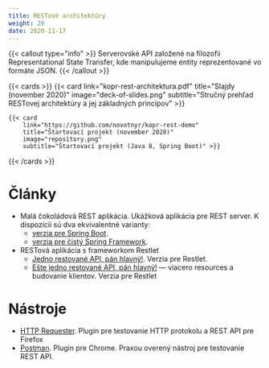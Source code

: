 ```yaml
---
title: RESTové architektúry
weight: 20
date: 2020-11-17
---
```


{{< callout type="info" >}}
Serverovské API založené na filozofii Representational State Transfer, kde manipulujeme entity reprezentované vo formáte JSON.
{{< /callout >}}

<!--more-->

{{< cards >}}
	{{< card
		link="kopr-rest-architektura.pdf"
		title="Slajdy (november 2020)"
		image="deck-of-slides.png"
		subtitle="Stručný prehľad RESTovej architektúry a jej základných princípov" >}}

	{{< card
		link="https://github.com/novotnyr/kopr-rest-demo"
		title="Štartovací projekt (november 2020)"
		image="repository.png"
		subtitle="Štartovací projekt (Java 8, Spring Boot)" >}}

{{< /cards >}}

Články
======
*	Malá čokoládová REST aplikácia. Ukážková aplikácia pre REST server. K dispozícii sú dva ekvivalentné varianty:
	*	[verzia pre Spring Boot](http://ics.upjs.sk/~novotnyr/blog/2138/mala-cokoladova-spring-rest-aplikacia-list-milanovi).
	*	[verzia pre čistý Spring Framework](http://ics.upjs.sk/~novotnyr/blog/1876/mala-cokoladova-spring-rest-aplikacia-list-martinovi).
*	RESTová aplikácia s frameworkom Restlet
	*	[Jedno restované API, pán hlavný!](http://ics.upjs.sk/~novotnyr/blog/772/jedno-restovane-api-a-la-restlet-pan-hlavny). Verzia pre Restlet.
	*	[Ešte jedno restované API, pán hlavný!](http://ics.upjs.sk/~novotnyr/blog/786/este-jedno-restovane-api-a-la-restlet-pan-hlavny-viacero-resources-a-klienti) — viacero resources a budovanie klientov. Verzia pre Restlet


Nástroje
========

*	[HTTP Requester](https://addons.mozilla.org/en-us/firefox/addon/httprequester/). Plugin pre testovanie HTTP protokolu a REST API pre Firefox
*	[Postman](https://chrome.google.com/webstore/detail/postman/fhbjgbiflinjbdggehcddcbncdddomop?hl=en). Plugin pre Chrome. Praxou overený nástroj pre testovanie REST API.
